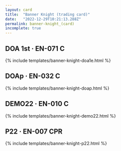 ```yaml
---
layout: card
title:  "Banner Knight (trading card)"
date:   "2022-12-29T10:21:13.288Z"
permalink: banner-knight_(card)
incomplete: true
---
```


## DOA 1st &middot; EN-071 C

{% include templates/banner-knight-doa1e.html %}


## DOAp &middot; EN-032 C

{% include templates/banner-knight-doap.html %}


## DEMO22 &middot; EN-010 C

{% include templates/banner-knight-demo22.html %}


## P22 &middot; EN-007 CPR

{% include templates/banner-knight-p22.html %}
